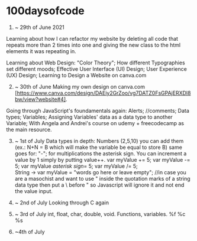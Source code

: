 # 100daysofcode


1. ~ 29th of June 2021

Learning about how I can refactor my website by deleting all code that repeats more than 2 times into one and giving the new class to the html elements it was repeating in.

Learning about Web Design: "Color Theory"; How different Typographies set different moods; Effective User Interface (UI) Design; User Experience (UX) Design; Learning to Design a Website on canva.com

2. ~ 30th of June 
Making my own design on canva.com [https://www.canva.com/design/DAEiy2GrZoo/vg7DATZ0FsGPAjERXDl8bw/view?website#4].

Going through JavaScript's foundamentals again: Alerts; //comments; Data types; Variables; Assigning Variables' data as a data type to another Variable;
With Angela and Andrei's course on udemy + freecodecamp as the main resource.

3. ~ 1st of July
Data types in depth:
Numbers (2,5,10) you can add them (ex.: N+N = B which will make the variable be equal to store B) same goes for: "-"; for multiplications the asterisk sign.
You can increment a value by 1 simply by putting value++. 
var myValue += 5;       var myValue -= 5;       var myValue *asterisk sign*= 5;       var myValue /= 5;    
String -> var myValue = "words go here or leave empty";   //in case you are a masochist and want to use " inside the quotation marks of a string data type then put a \ before " so Javascript will ignore it and not end the value input.  

4. ~ 2nd of July
Looking through C again

5. ~ 3rd of July
int, float, char, double, void. Functions, variables. %f %c %s

5. ~4th of July
